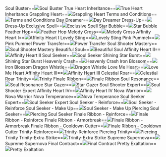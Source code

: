 Soul Buster==<img src="upload/mxd/Angelic_Buster/Skill_Soul_Buster.png"/>Soul Buster
True Heart Inheritance==<img src="upload/mxd/Angelic_Buster/Skill_True_Heart_Inheritance.png"/>True Heart Inheritance
Grappling Heart==<img src="upload/mxd/Angelic_Buster/Skill_Grappling_Heart.png"/>Grappling Heart
Terms and Conditions==<img src="upload/mxd/Angelic_Buster/Skill_Terms_and_Conditions.png"/>Terms and Conditions
Day Dreamer==<img src="upload/mxd/Angelic_Buster/Skill_Day_Dreamer.png"/>Day Dreamer
Dress\-Up==<img src="upload/mxd/Angelic_Buster/Skill_Dress-Up.png"/>Dress-Up
Exclusive Spell==<img src="upload/mxd/Angelic_Buster/Skill_Exclusive_Spell_(Nova).png"/>Exclusive Spell
Star Bubble==<img src="upload/mxd/Angelic_Buster/Skill_Star_Bubble.png"/>Star Bubble
Feather Hop==<img src="upload/mxd/Angelic_Buster/Skill_Feather_Hop.png"/>Feather Hop
Melody Cross==<img src="upload/mxd/Angelic_Buster/Skill_Melody_Cross.png"/>Melody Cross
Affinity Heart I==<img src="upload/mxd/Angelic_Buster/Skill_Affinity_Heart_I.png"/>Affinity Heart I
Lovely Sting==<img src="upload/mxd/Angelic_Buster/Skill_Lovely_Sting.png"/>Lovely Sting
Pink Pummel==<img src="upload/mxd/Angelic_Buster/Skill_Pink_Pummel.png"/>Pink Pummel
Power Transfer==<img src="upload/mxd/Angelic_Buster/Skill_Power_Transfer.png"/>Power Transfer
Soul Shooter Mastery==<img src="upload/mxd/Angelic_Buster/Skill_Soul_Shooter_Mastery.png"/>Soul Shooter Mastery
Beautiful Soul==<img src="upload/mxd/Angelic_Buster/Skill_Beautiful_Soul.png"/>Beautiful Soul
Affinity Heart II==<img src="upload/mxd/Angelic_Buster/Skill_Affinity_Heart_II.png"/>Affinity Heart II
Soul Seeker==<img src="upload/mxd/Angelic_Buster/Skill_Soul_Seeker.png"/>Soul Seeker
Shining Star Burst==<img src="upload/mxd/Angelic_Buster/Skill_Shining_Star_Burst.png"/>Shining Star Burst
Heavenly Crash==<img src="upload/mxd/Angelic_Buster/Skill_Heavenly_Crash.png"/>Heavenly Crash
Iron Blossom==<img src="upload/mxd/Angelic_Buster/Skill_Iron_Blossom.png"/>Iron Blossom
Dragon Whistle==<img src="upload/mxd/Angelic_Buster/Skill_Dragon_Whistle.png"/>Dragon Whistle
Love Me Heart==<img src="upload/mxd/Angelic_Buster/Skill_Love_Me_Heart.png"/>Love Me Heart
Affinity Heart III==<img src="upload/mxd/Angelic_Buster/Skill_Affinity_Heart_III.png"/>Affinity Heart III
Celestial Roar==<img src="upload/mxd/Angelic_Buster/Skill_Celestial_Roar.png"/>Celestial Roar
Trinity==<img src="upload/mxd/Angelic_Buster/Skill_Trinity.png"/>Trinity
Finale Ribbon==<img src="upload/mxd/Angelic_Buster/Skill_Finale_Ribbon.png"/>Finale Ribbon
Soul Resonance==<img src="upload/mxd/Angelic_Buster/Skill_Soul_Resonance.png"/>Soul Resonance
Star Gazer==<img src="upload/mxd/Angelic_Buster/Skill_Star_Gazer.png"/>Star Gazer
Soul Shooter Expert==<img src="upload/mxd/Angelic_Buster/Skill_Soul_Shooter_Expert.png"/>Soul Shooter Expert
Affinity Heart IV==<img src="upload/mxd/Angelic_Buster/Skill_Affinity_Heart_IV.png"/>Affinity Heart IV
Nova Warrior==<img src="upload/mxd/Angelic_Buster/Skill_Nova_Warrior_(Angelic_Buster).png"/>Nova Warrior
Nova Temperance==<img src="upload/mxd/Angelic_Buster/Skill_Nova_Temperance.png"/>Nova Temperance
Soul Seeker Expert==<img src="upload/mxd/Angelic_Buster/Skill_Soul_Seeker_Expert.png"/>Soul Seeker Expert
Soul Seeker \- Reinforce==<img src="upload/mxd/Angelic_Buster/Skill_Soul_Seeker_-_Reinforce.png"/>Soul Seeker - Reinforce
Soul Seeker \- Make Up==<img src="upload/mxd/Angelic_Buster/Skill_Soul_Seeker_-_Make_Up.png"/>Soul Seeker - Make Up
Piercing Soul Seeker==<img src="upload/mxd/Angelic_Buster/Skill_Piercing_Soul_Seeker.png"/>Piercing Soul Seeker
Finale Ribbon \- Reinforce==<img src="upload/mxd/Angelic_Buster/Skill_Finale_Ribbon_-_Reinforce.png"/>Finale Ribbon - Reinforce
Finale Ribbon \- Armorbreak==<img src="upload/mxd/Angelic_Buster/Skill_Finale_Ribbon_-_Armorbreak.png"/>Finale Ribbon - Armorbreak
Finale Ribbon \- Cooldown Cutter==<img src="upload/mxd/Angelic_Buster/Skill_Finale_Ribbon_-_Cooldown_Cutter.png"/>Finale Ribbon - Cooldown Cutter
Trinity\-Reinforce==<img src="upload/mxd/Angelic_Buster/Skill_Trinity-Reinforce.png"/>Trinity-Reinforce
Piercing Trinity==<img src="upload/mxd/Angelic_Buster/Skill_Piercing_Trinity.png"/>Piercing Trinity
Trinity\-Extra Strike==<img src="upload/mxd/Angelic_Buster/Skill_Trinity-Extra_Strike.png"/>Trinity-Extra Strike
Supreme Supernova==<img src="upload/mxd/Angelic_Buster/Skill_Supreme_Supernova.png"/>Supreme Supernova
Final Contract==<img src="upload/mxd/Angelic_Buster/Skill_Final_Contract.png"/>Final Contract
Pretty Exaltation==<img src="upload/mxd/Angelic_Buster/Skill_Pretty_Exaltation.png"/>Pretty Exaltation
